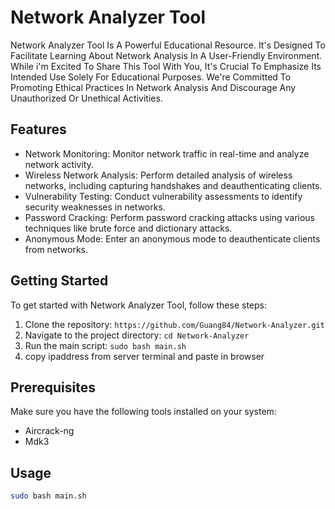 # Network Analyzer Tool

Network Analyzer Tool Is A Powerful Educational Resource. It's Designed To Facilitate Learning About Network Analysis In A User-Friendly Environment. While i'm Excited To Share This Tool With You, It's Crucial To Emphasize Its Intended Use Solely For Educational Purposes. We're Committed To Promoting Ethical Practices In Network Analysis And Discourage Any Unauthorized Or Unethical Activities.

## Features

- Network Monitoring: Monitor network traffic in real-time and analyze network activity.
- Wireless Network Analysis: Perform detailed analysis of wireless networks, including capturing handshakes and deauthenticating clients.
- Vulnerability Testing: Conduct vulnerability assessments to identify security weaknesses in networks.
- Password Cracking: Perform password cracking attacks using various techniques like brute force and dictionary attacks.
- Anonymous Mode: Enter an anonymous mode to deauthenticate clients from networks.

## Getting Started

To get started with Network Analyzer Tool, follow these steps:

1. Clone the repository: `https://github.com/Guang84/Network-Analyzer.git`
2. Navigate to the project directory: `cd Network-Analyzer`
3. Run the main script: `sudo bash main.sh`
4. copy ipaddress from server terminal and paste in browser

## Prerequisites

Make sure you have the following tools installed on your system:

- Aircrack-ng
- Mdk3
## Usage
```bash
sudo bash main.sh
